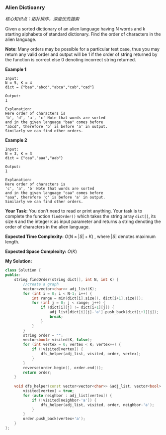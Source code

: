 ### Alien Dictioanry

*核心知识点：拓扑排序，深度优先搜索*

Given a sorted dictionary of an alien language having N words and k starting alphabets of standard dictionary. Find the order of characters in the alien language.

**Note**: Many orders may be possible for a particular test case, thus you may return any valid order and output will be 1 if the order of string returned by the function is correct else 0 denoting incorrect string returned.

**Example 1**
```
Input: 
N = 5, K = 4
dict = {"baa","abcd","abca","cab","cad"}

Output:
1

Explanation:
Here order of characters is 
'b', 'd', 'a', 'c' Note that words are sorted 
and in the given language "baa" comes before 
"abcd", therefore 'b' is before 'a' in output.
Similarly we can find other orders.
```
**Example 2**
```
Input: 
N = 3, K = 3
dict = {"caa","aaa","aab"}

Output:
1

Explanation:
Here order of characters is
'c', 'a', 'b' Note that words are sorted
and in the given language "caa" comes before
"aaa", therefore 'c' is before 'a' in output.
Similarly we can find other orders.
```

**Your Task:**
You don't need to read or print anything. Your task is to complete the function `findOrder()` which takes  the string array `dict[]`, its size `N` and the integer `K` as input parameter and returns a string denoting the order of characters in the alien language.


**Expected Time Complexity:** $O({N}\times{|S|} + K)$ , where $|S|$ denotes maximum length.

**Expected Space Complexity:** $O(K)$

**My Solution:**
```C++
class Solution {
public:
    string findOrder(string dict[], int N, int K) {
        //create a graph
        vector<vector<char>> adj_list(K);
        for (int i = 0; i < N-1; i++) {
            int range = min(dict[i].size(), dict[i+1].size());
            for (int j = 0; j < range; j++) {
                if (dict[i][j] != dict[i+1][j]) {
                    adj_list[dict[i][j]-'a'].push_back(dict[i+1][j]);
                    break;
                }
            }
        }
        string order = "";
        vector<bool> visited(K, false);
        for (int vertex = 0; vertex < K; vertex++) {
            if (!visited[vertex]) {
                dfs_helper(adj_list, visited, order, vertex);
            }
        }
        reverse(order.begin(), order.end());
        return order;
    }
    
    void dfs_helper(const vector<vector<char>> &adj_list, vector<bool> &visited, string &order, int vertex) {
        visited[vertex] = true;
        for (auto neighbor : adj_list[vertex]) {
            if (!visited[neighbor-'a']) {
                dfs_helper(adj_list, visited, order, neighbor-'a');
            }
        }
        order.push_back(vertex+'a');
    }
};
```